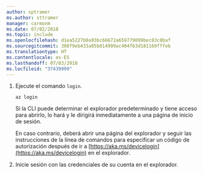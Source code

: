 ```yaml
---
author: sptramer
ms.author: sttramer
manager: carmonm
ms.date: 07/02/2018
ms.topic: include
ms.openlocfilehash: d1ea5227b0a93bc66672a659779099bec83c8baf
ms.sourcegitcommit: 308f9eb433a05b814999ac404f63d181169fffeb
ms.translationtype: HT
ms.contentlocale: es-ES
ms.lasthandoff: 07/03/2018
ms.locfileid: "37439999"
---
```

1. Ejecute el comando `login`.

    ```azurecli-interactive
    az login
    ```

    Si la CLI puede determinar el explorador predeterminado y tiene acceso para abrirlo, lo hará y le dirigirá inmediatamente a una página de inicio de sesión.

    En caso contrario, deberá abrir una página del explorador y seguir las instrucciones de la línea de comandos para especificar un código de autorización después de ir a [https://aka.ms/devicelogin](https://aka.ms/devicelogin) en el explorador.

2. Inicie sesión con las credenciales de su cuenta en el explorador.